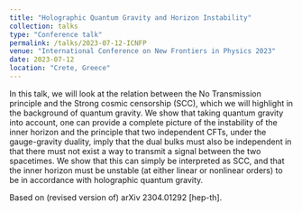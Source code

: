 ```yaml
---
title: "Holographic Quantum Gravity and Horizon Instability"
collection: talks
type: "Conference talk"
permalink: /talks/2023-07-12-ICNFP
venue: "International Conference on New Frontiers in Physics 2023"
date: 2023-07-12
location: "Crete, Greece"
---
```


In this talk, we will look at the relation between the No Transmission principle and the Strong cosmic censorship (SCC), which we will highlight in the background of quantum gravity. We show that taking quantum gravity into account, one can provide a complete picture of the instability of the inner horizon and the principle that two independent CFTs, under the gauge-gravity duality, imply that the dual bulks must also be independent in that there must not exist a way to transmit a signal between the two spacetimes. We show that this can simply be interpreted as SCC, and that the inner horizon must be unstable (at either linear or nonlinear orders) to be in accordance with holographic quantum gravity.

Based on (revised version of) arXiv 2304.01292 [hep-th]. 
